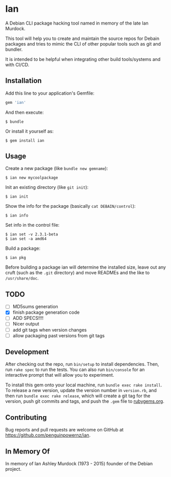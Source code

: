 # Ian

A Debian CLI package hacking tool named in memory of the late Ian Murdock.

This tool will help you to create and maintain the source repos for Debain
packages and tries to mimic the CLI of other popular tools such as git and
bundler.

It is intended to be helpful when integrating other build tools/systems and
with CI/CD.

## Installation

Add this line to your application's Gemfile:

```ruby
gem 'ian'
```

And then execute:

    $ bundle

Or install it yourself as:

    $ gem install ian

## Usage

Create a new package (like `bundle new gemname`):

    $ ian new mycoolpackage

Init an existing directory (like `git init`):

    $ ian init

Show the info for the package (basically `cat DEBAIN/control`):

    $ ian info

Set info in the control file:

    $ ian set -v 2.3.1-beta
    $ ian set -a amd64

Build a package:

    $ ian pkg

Before building a package ian will determine the installed size, leave out any
cruft (such as the `.git` directory) and move READMEs and the like to `/usr/share/doc`.

## TODO

- [ ] MD5sums generation
- [x] finish package generation code
- [ ] ADD SPECS!!!!
- [ ] Nicer output
- [ ] add git tags when version changes
- [ ] allow packaging past versions from git tags

## Development

After checking out the repo, run `bin/setup` to install dependencies. Then, run `rake spec` to run the tests. You can also run `bin/console` for an interactive prompt that will allow you to experiment.

To install this gem onto your local machine, run `bundle exec rake install`. To release a new version, update the version number in `version.rb`, and then run `bundle exec rake release`, which will create a git tag for the version, push git commits and tags, and push the `.gem` file to [rubygems.org](https://rubygems.org).

## Contributing

Bug reports and pull requests are welcome on GitHub at https://github.com/penguinpowernz/ian.

## In Memory Of

In memory of Ian Ashley Murdock (1973 - 2015) founder of the Debian project.
